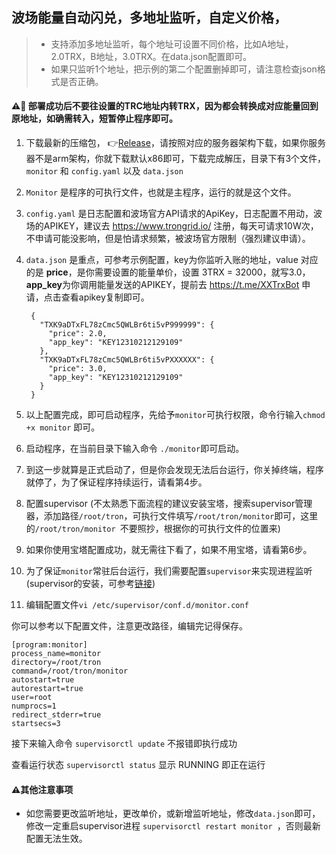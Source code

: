 ## 波场能量自动闪兑，多地址监听，自定义价格，

> * 支持添加多地址监听，每个地址可设置不同价格，比如A地址，2.0TRX，B地址，3.0TRX。在data.json配置即可。
> * 如果只监听1个地址，把示例的第二个配置删掉即可，请注意检查json格式是否正确。

#### ⚠️🚫 部署成功后不要往设置的TRC地址内转TRX，因为都会转换成对应能量回到原地址，如确需转入，短暂停止程序即可。
1. 下载最新的压缩包， 👉[Release](https://github.com/AE86X/Monitor/releases/)，请按照对应的服务器架构下载，如果你服务器不是arm架构，你就下载默认x86即可，下载完成解压，目录下有3个文件，`monitor` 和  `config.yaml` 以及 `data.json`
2. `Monitor` 是程序的可执行文件，也就是主程序，运行的就是这个文件。
3. `config.yaml` 是日志配置和波场官方API请求的ApiKey，日志配置不用动，波场的APIKEY，建议去 https://www.trongrid.io/ 注册，每天可请求10W次，不申请可能没影响，但是怕请求频繁，被波场官方限制（强烈建议申请）。
4. `data.json` 是重点，可参考示例配置，key为你监听入账的地址，value 对应的是 **price**，是你需要设置的能量单价，设置 3TRX = 32000，就写3.0，**app_key**为你调用能量发送的APIKEY，提前去 https://t.me/XXTrxBot 申请，点击查看apikey复制即可。

		{
		  "TXK9aDTxFL78zCmc5QWLBr6ti5vP999999": {
		    "price": 2.0,
		    "app_key": "KEY12310212129109"
		  },
		  "TXK9aDTxFL78zCmc5QWLBr6ti5vPXXXXXX": {
		    "price": 3.0,
		    "app_key": "KEY12310212129109"
		  }
		}
		
5. 以上配置完成，即可启动程序，先给予`monitor`可执行权限，命令行输入`chmod +x monitor` 即可。
6. 启动程序，在当前目录下输入命令 `./monitor`即可启动。
7. 到这一步就算是正式启动了，但是你会发现无法后台运行，你关掉终端，程序就停了，为了保证程序持续运行，请看第4步。
8. 配置supervisor (不太熟悉下面流程的建议安装宝塔，搜索supervisor管理器，添加路径`/root/tron`，可执行文件填写`/root/tron/monitor`即可，这里的`/root/tron/monitor `不要照抄，根据你的可执行文件的位置来)
9. 如果你使用宝塔配置成功，就无需往下看了，如果不用宝塔，请看第6步。
10. 为了保证`monitor`常驻后台运行，我们需要配置`supervisor`来实现进程监听  (supervisor的安装，可参考[链接](https://learnku.com/laravel/t/3592/using-supervisor-to-manage-laravel-queue-processes))
11. 编辑配置文件`vi /etc/supervisor/conf.d/monitor.conf`

你可以参考以下配置文件，注意更改路径，编辑完记得保存。

	[program:monitor]
	process_name=monitor
	directory=/root/tron
	command=/root/tron/monitor
	autostart=true
	autorestart=true
	user=root
	numprocs=1
	redirect_stderr=true
	startsecs=3


接下来输入命令 `supervisorctl update` 不报错即执行成功

查看运行状态 `supervisorctl status` 显示 RUNNING 即正在运行


#### ⚠️其他注意事项
* 如您需要更改监听地址，更改单价，或新增监听地址，修改`data.json`即可，修改一定重启supervisor进程 `supervisorctl restart monitor `，否则最新配置无法生效。
